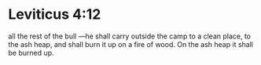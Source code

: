 # Leviticus 4:12

all the rest of the bull —he shall carry outside the camp to a clean place, to the ash heap, and shall burn it up on a fire of wood. On the ash heap it shall be burned up.
